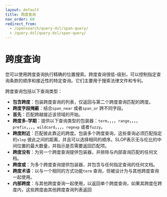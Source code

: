 ```yaml
---
layout: default
title: 跨度查询
nav_order: 60
redirect_from: 
  - /opensearch/query-dsl/span-query/
  - /query-dsl/query-dsl/span-query/
---
```


# 跨度查询

您可以使用跨度查询执行精确的位置搜索。跨度查询很低-级别，可以控制指定查询条款的顺序和接近性的特定查询。它们主要用于搜索法律文件和专利。

跨度查询包括以下查询类型：

- **包含跨度**：包装跨度查询的列表，仅返回与第二个跨度查询匹配的跨度。
- **跨度字段掩蔽**：结合`span_near` 或者`span_or` 跨不同字段。
- **首先**：匹配跨越接近该领域的开始。
- **跨度多-学期**：提供以下查询类型的包装器：`term`，，，，`range`，，，，`prefix`，，，，`wildcard`，，，，`regexp` 或者`fuzzy`。
- **跨度附近**：匹配彼此靠近的跨度。包装多个跨度查询，这些查询必须匹配指定的`slop` 彼此之间的距离，并且可以选择相同的顺序。SLOP表示无与伦比的中间位置的最大数量，并指示是否需要返回匹配项。
- **跨度没有**：为另一个跨度查询提供包装器，并排除与内部查询匹配的任何文档。
- **跨度或**：为多个跨度查询提供包装器，并包含与任何指定查询的任何文档。
- **跨度术语**：以与一个相同的方式功能`term` 查询，但被设计为与其他跨度查询一起使用。
- **内部跨度**：与其他跨度查询一起使用，以返回单个跨度查询，如果其跨度在跨度内，这些跨度由其他跨度查询列表返回

